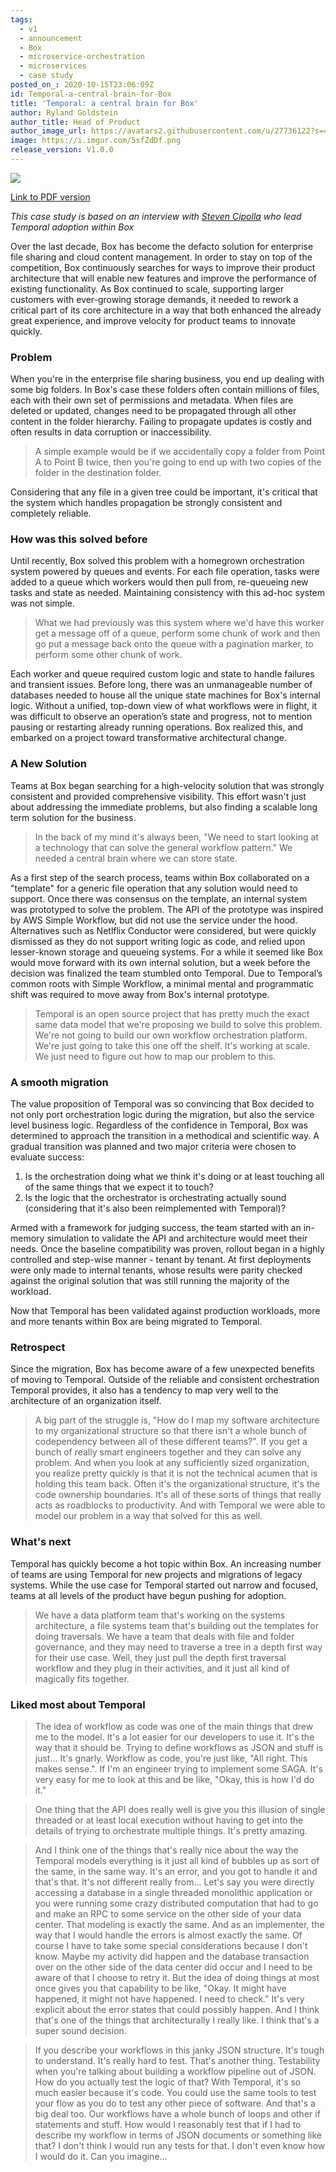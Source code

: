 ```yaml
---
tags:
  - v1
  - announcement
  - Box
  - microservice-orchestration
  - microservices
  - case study
posted_on_: 2020-10-15T23:06:09Z
id: Temporal-a-central-brain-for-Box
title: 'Temporal: a central brain for Box'
author: Ryland Goldstein
author_title: Head of Product
author_image_url: https://avatars2.githubusercontent.com/u/27736122?s=460&u=7b6a3e58ec7ed715│       7f23f51e91a2f4cd2028d606&v=4
image: https://i.imgur.com/5sfZdDf.png
release_version: V1.0.0
---
```

<img class="case-study-header" src='https://i.imgur.com/Kn3I1sY.png' />

[Link to PDF version](http://temporal.io/case-studies/Temporal_a_central_brain_for_Box.pdf)

<!--truncate-->

_This case study is based on an interview with [Steven Cipolla](https://www.linkedin.com/in/steven-cipolla-9aa02216/) who lead Temporal adoption within Box_

Over the last decade, Box has become the defacto solution for enterprise file sharing and cloud content management. In order to stay on top of the competition, Box continuously searches for ways to improve their product architecture that will enable new features and improve the performance of existing functionality. As Box continued to scale, supporting larger customers with ever-growing storage demands, it needed to rework a critical part of its core architecture in a way that both enhanced the already great experience, and improve velocity for product teams to innovate quickly.

### **Problem**

When you're in the enterprise file sharing business, you end up dealing with some big folders. In Box's case these folders often contain millions of files, each with their own set of permissions and metadata. When files are deleted or updated, changes need to be propagated through all other content in the folder hierarchy. Failing to propagate updates is costly and often results in data corruption or inaccessibility.

<blockquote>A simple example would be if we accidentally copy a folder from Point A to Point B twice, then you're going to end up with two copies of the folder in the destination folder.</blockquote>

Considering that any file in a given tree could be important, it's critical that the system which handles propagation be strongly consistent and completely reliable.

### **How was this solved before**

Until recently, Box solved this problem with a homegrown orchestration system powered by queues and events. For each file operation, tasks were added to a queue which workers would then pull from, re-queueing new tasks and state as needed. Maintaining consistency with this ad-hoc system was not simple.

<blockquote>What we had previously was this system where we'd have this worker get a message off of a queue, perform some chunk of work and then go put a message back onto the queue with a pagination marker, to perform some other chunk of work.</blockquote>

Each worker and queue required custom logic and state to handle failures and transient issues. Before long, there was an unmanageable number of databases needed to house all the unique state machines for Box's internal logic. Without a unified, top-down view of what workflows were in flight, it was difficult to observe an operation’s state and progress, not to mention pausing or restarting already running operations. Box realized this, and embarked on a project toward transformative architectural change.

### A **New Solution**

Teams at Box began searching for a high-velocity solution that was strongly consistent and provided comprehensive visibility. This effort wasn't just about addressing the immediate problems, but also finding a scalable long term solution for the business.

<blockquote>In the back of my mind it's always been, "We need to start looking at a technology that can solve the general workflow pattern." We needed a central brain where we can store state.</blockquote>

As a first step of the search process, teams within Box collaborated on a "template" for a generic file operation that any solution would need to support. Once there was consensus on the template, an internal system was prototyped to solve the problem. The API of the prototype was inspired by AWS Simple Workflow, but did not use the service under the hood. Alternatives such as Netlflix Conductor were considered, but were quickly dismissed as they do not support writing logic as code, and relied upon lesser-known storage and queueing systems. For a while it seemed like Box would move forward with its own internal solution, but a week before the decision was finalized the team stumbled onto Temporal. Due to Temporal’s common roots with Simple Workflow, a minimal mental and programmatic shift was required to move away from Box's internal prototype.

<blockquote>Temporal is an open source project that has pretty much the exact same data model that we're proposing we build to solve this problem. We're not going to build our own workflow orchestration platform. We're just going to take this one off the shelf. It's working at scale. We just need to figure out how to map our problem to this.</blockquote>

### **A smooth migration**

The value proposition of Temporal was so convincing that Box decided to not only port orchestration logic during the migration, but also the service level business logic. Regardless of the confidence in Temporal, Box was determined to approach the transition in a methodical and scientific way. A gradual transition was planned and two major criteria were chosen to evaluate success:

1. Is the orchestration doing what we think it's doing or at least touching all of the same things that we expect it to touch?
2. Is the logic that the orchestrator is orchestrating actually sound (considering that it's also been reimplemented with Temporal)?

Armed with a framework for judging success, the team started with an in-memory simulation to validate the API and architecture would meet their needs. Once the baseline compatibility was proven, rollout began in a highly controlled and step-wise manner - tenant by tenant. At first deployments were only made to internal tenants, whose results were parity checked against the original solution that was still running the majority of the workload.

Now that Temporal has been validated against production workloads, more and more tenants within Box are being migrated to Temporal.

### **Retrospect**

Since the migration, Box has become aware of a few unexpected benefits of moving to Temporal. Outside of the reliable and consistent orchestration Temporal provides, it also has a tendency to map very well to the architecture of an organization itself.

<blockquote>A big part of the struggle is, "How do I map my software architecture to my organizational structure so that there isn't a whole bunch of codependency between all of these different teams?". If you get a bunch of really smart engineers together and they can solve any problem. And when you look at any sufficiently sized organization, you realize pretty quickly is that it is not the technical acumen that is holding this team back. Often it's the organizational structure, it's the code ownership boundaries. It's all of these sorts of things that really acts as roadblocks to productivity. And with Temporal we were able to model our problem in a way that solved for this as well.</blockquote>

### **What's next**

Temporal has quickly become a hot topic within Box. An increasing number of teams are using Temporal for new projects and migrations of legacy systems. While the use case for Temporal started out narrow and focused, teams at all levels of the product have begun pushing for adoption.

<blockquote>We have a data platform team that's working on the systems architecture, a file systems team that's building out the templates for doing traversals. We have a team that deals with file and folder governance, and they may need to traverse a tree in a depth first way for their use case. Well, they just pull the depth first traversal workflow and they plug in their activities, and it just all kind of magically fits together.</blockquote>

### **Liked most about Temporal**

<blockquote>The idea of workflow as code was one of the main things that drew me to the model. It's a lot easier for our developers to use it. It's the way that it should be. Trying to define workflows as JSON and stuff is just... It's gnarly. Workflow as code, you're just like, "All right. This makes sense.". If I'm an engineer trying to implement some SAGA. It's very easy for me to look at this and be like, "Okay, this is how I'd do it."</blockquote>

<blockquote>One thing that the API does really well is give you this illusion of single threaded or at least local execution without having to get into the details of trying to orchestrate multiple things. It's pretty amazing.</blockquote>

<blockquote>And I think one of the things that's really nice about the way the Temporal models everything is it just all kind of bubbles up as sort of the same, in the same way. It's an error, and you got to handle it and that's that. It's not different really from... Let's say you were directly accessing a database in a single threaded monolithic application or you were running some crazy distributed computation that had to go and make an RPC to some service on the other side of your data center. That modeling is exactly the same. And as an implementer, the way that I would handle the errors is almost exactly the same. Of course I have to take some special considerations because I don't know. Maybe my activity did happen and the database transaction over on the other side of the data center did occur and I need to be aware of that I choose to retry it. But the idea of doing things at most once gives you that capability to be like, "Okay. It might have happened, it might not have happened. I need to check." It's very explicit about the error states that could possibly happen. And I think that's one of the things that architecturally I really like. I think that's a super sound decision.</blockquote>

<blockquote>If you describe your workflows in this janky JSON structure. It's tough to understand. It's really hard to test. That's another thing. Testability when you're talking about building a workflow pipeline out of JSON. How do you actually test the logic of that? With Temporal, it's so much easier because it's code. You could use the same tools to test your flow as you do to test any other piece of software. And that's a big deal too. Our workflows have a whole bunch of loops and other if statements and stuff. How would I reasonably test that if I had to describe my workflow in terms of JSON documents or something like that? I don't think I would run any tests for that. I don't even know how I would do it. Can you imagine...</blockquote>
